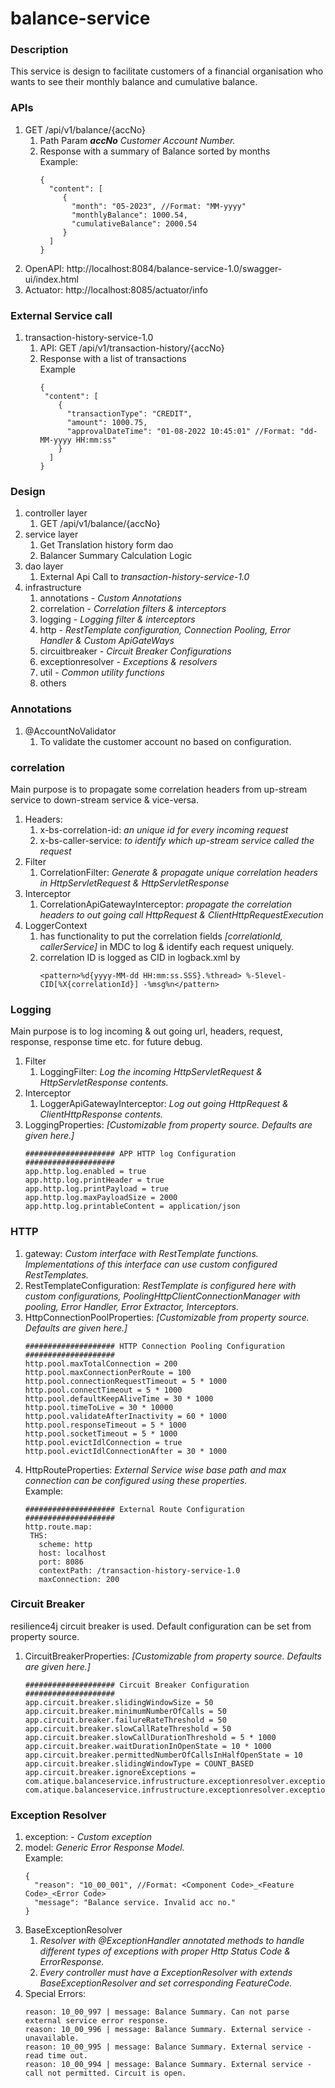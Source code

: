 # balance-service

### Description
This service is design to facilitate customers of a financial organisation who wants to see their monthly balance and cumulative balance.

### APIs
1. GET /api/v1/balance/{accNo}
   1. Path Param _**accNo** Customer Account Number._
   2. Response with a summary of Balance sorted by months<br>
      Example: 
      ```
      {
        "content": [
           {
             "month": "05-2023", //Format: "MM-yyyy"
             "monthlyBalance": 1000.54,
             "cumulativeBalance": 2000.54
           }
        ]
      }
      ```
2. OpenAPI: http://localhost:8084/balance-service-1.0/swagger-ui/index.html
3. Actuator: http://localhost:8085/actuator/info

### External Service call
1. transaction-history-service-1.0
   1. API: GET /api/v1/transaction-history/{accNo}
   2. Response with a list of transactions <br>
      Example
      ```
      {
       "content": [
          {
            "transactionType": "CREDIT",
            "amount": 1000.75,
            "approvalDateTime": "01-08-2022 10:45:01" //Format: "dd-MM-yyyy HH:mm:ss"
          }
        ]
      }
      ```

### Design
1. controller layer
   1. GET /api/v1/balance/{accNo}
2. service layer
   1. Get Translation history form dao 
   2. Balancer Summary Calculation Logic
3. dao layer
   1. External Api Call to _transaction-history-service-1.0_
4. infrastructure
   1. annotations - _Custom Annotations_
   2. correlation - _Correlation filters & interceptors_
   3. logging - _Logging filter & interceptors_
   4. http - _RestTemplate configuration, Connection Pooling, Error Handler & Custom ApiGateWays_
   5. circuitbreaker - _Circuit Breaker Configurations_
   6. exceptionresolver - _Exceptions & resolvers_ 
   7. util - _Common utility functions_
   8. others

### Annotations
1. @AccountNoValidator
   1. To validate the customer account no based on configuration.

### correlation
Main purpose is to propagate some correlation headers from up-stream service to down-stream service & vice-versa. <br>
1. Headers:
   1. x-bs-correlation-id: _an unique id for every incoming request_
   2. x-bs-caller-service: _to identify which up-stream service called the request_
2. Filter
   1. CorrelationFilter: _Generate & propagate unique correlation headers in HttpServletRequest & HttpServletResponse_
3. Interceptor
   1. CorrelationApiGatewayInterceptor: _propagate the correlation headers to out going call HttpRequest & ClientHttpRequestExecution_
4. LoggerContext
   1. has functionality to put the correlation fields _[correlationId, callerService]_ in MDC to log & identify each request uniquely.
   2. correlation ID is logged as CID in logback.xml by 
      ```
      <pattern>%d{yyyy-MM-dd HH:mm:ss.SSS}.%thread> %-5level-CID[%X{correlationId}] -%msg%n</pattern> 
      ```

### Logging
Main purpose is to log incoming & out going url, headers, request, response, response time etc. for future debug.
1. Filter
   1. LoggingFilter: _Log the incoming HttpServletRequest & HttpServletResponse contents._
2. Interceptor
   1. LoggerApiGatewayInterceptor: _Log out going HttpRequest & ClientHttpResponse contents._
3. LoggingProperties: _[Customizable from property source. Defaults are given here.]_ <br>
   ```
   #################### APP HTTP log Configuration ####################
   app.http.log.enabled = true 
   app.http.log.printHeader = true 
   app.http.log.printPayload = true 
   app.http.log.maxPayloadSize = 2000 
   app.http.log.printableContent = application/json
   ```

### HTTP
1. gateway: _Custom interface with RestTemplate functions. Implementations of this interface can use custom configured RestTemplates._
2. RestTemplateConfiguration: _RestTemplate is configured here with custom configurations, PoolingHttpClientConnectionManager with pooling, Error Handler, Error Extractor, Interceptors._
3. HttpConnectionPoolProperties: _[Customizable from property source. Defaults are given here.]_<br>
   ```
   #################### HTTP Connection Pooling Configuration ####################
   http.pool.maxTotalConnection = 200
   http.pool.maxConnectionPerRoute = 100
   http.pool.connectionRequestTimeout = 5 * 1000
   http.pool.connectTimeout = 5 * 1000
   http.pool.defaultKeepAliveTime = 30 * 1000
   http.pool.timeToLive = 30 * 10000
   http.pool.validateAfterInactivity = 60 * 1000
   http.pool.responseTimeout = 5 * 1000
   http.pool.socketTimeout = 5 * 1000
   http.pool.evictIdlConnection = true
   http.pool.evictIdlConnectionAfter = 30 * 1000
   ```
5. HttpRouteProperties: _External Service wise base path and max connection can be configured using these properties._ <br>
   Example:
   ```
   #################### External Route Configuration ####################
   http.route.map:
    THS:
      scheme: http
      host: localhost
      port: 8086
      contextPath: /transaction-history-service-1.0
      maxConnection: 200
   ```

### Circuit Breaker
resilience4j circuit breaker is used. Default configuration can be set from property source. 
1. CircuitBreakerProperties: _[Customizable from property source. Defaults are given here.]_<br>
   ```
   #################### Circuit Breaker Configuration ####################
   app.circuit.breaker.slidingWindowSize = 50
   app.circuit.breaker.minimumNumberOfCalls = 50
   app.circuit.breaker.failureRateThreshold = 50
   app.circuit.breaker.slowCallRateThreshold = 50
   app.circuit.breaker.slowCallDurationThreshold = 5 * 1000
   app.circuit.breaker.waitDurationInOpenState = 10 * 1000
   app.circuit.breaker.permittedNumberOfCallsInHalfOpenState = 10
   app.circuit.breaker.slidingWindowType = COUNT_BASED
   app.circuit.breaker.ignoreExceptions = com.atique.balanceservice.infrustructure.exceptionresolver.exception.BaseException, com.atique.balanceservice.infrustructure.exceptionresolver.exception.ExternalServiceException
   ```

### Exception Resolver
1. exception: - _Custom exception_
2. model: _Generic Error Response Model._ <br>
   Example:
   ```
   {
     "reason": "10_00_001", //Format: <Component Code>_<Feature Code>_<Error Code>
     "message": "Balance service. Invalid acc no."
   }
   ```
3. BaseExceptionResolver
   1. _Resolver with @ExceptionHandler annotated methods to handle different types of exceptions with proper Http Status Code & ErrorResponse._
   2. _Every controller must have a ExceptionResolver with extends BaseExceptionResolver and set corresponding FeatureCode._
4. Special Errors:
   ```
   reason: 10_00_997 | message: Balance Summary. Can not parse external service error response.
   reason: 10_00_996 | message: Balance Summary. External service - unavailable.
   reason: 10_00_995 | message: Balance Summary. External service - read time out.
   reason: 10_00_994 | message: Balance Summary. External service - call not permitted. Circuit is open.
   ```